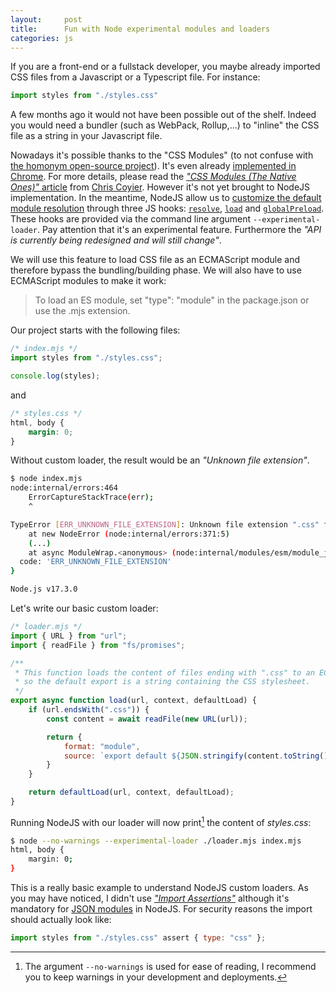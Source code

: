 ```yaml
---
layout:     post
title:      Fun with Node experimental modules and loaders
categories: js
---
```


If you are a front-end or a fullstack developer, you maybe already imported CSS files from a Javascript or a Typescript file. For instance:

```js
import styles from "./styles.css"
```

A few months ago it would not have been possible out of the shelf. Indeed you would need a bundler (such as WebPack, Rollup,...) to "inline" the CSS file as a string in your Javascript file.

Nowadays it's possible thanks to the "CSS Modules" (to not confuse with [the homonym open-source project](https://github.com/css-modules/css-modules)). It's even already [implemented in Chrome](https://chromestatus.com/feature/5948572598009856). For more details, please read the [_"CSS Modules (The Native Ones)"_ article](https://css-tricks.com/css-modules-the-native-ones/) from [Chris Coyier](https://css-tricks.com/author/chriscoyier/). However it's not yet brought to NodeJS implementation. In the meantime, NodeJS allow us to [customize the default module resolution](https://nodejs.org/api/esm.html#loaders) through three JS hooks: [`resolve`](https://nodejs.org/api/esm.html#resolvespecifier-context-defaultresolve), [`load`](https://nodejs.org/api/esm.html#loadurl-context-defaultload) and [`globalPreload`](https://nodejs.org/api/esm.html#globalpreload). These hooks are provided via the command line argument `--experimental-loader`. Pay attention that it's an experimental feature. Furthermore the _"API is currently being redesigned and will still change"_.

We will use this feature to load CSS file as an ECMAScript module and therefore bypass the bundling/building phase. We will also have to use ECMAScript modules to make it work:

> To load an ES module, set "type": "module" in the package.json or use the .mjs extension.

Our project starts with the following files:

```js
/* index.mjs */
import styles from "./styles.css";

console.log(styles);
```

and

```css
/* styles.css */
html, body {
    margin: 0;
}
```

Without custom loader, the result would be an _"Unknown file extension"_.

```bash
$ node index.mjs
node:internal/errors:464
    ErrorCaptureStackTrace(err);
    ^

TypeError [ERR_UNKNOWN_FILE_EXTENSION]: Unknown file extension ".css" for /(...)/styles.css
    at new NodeError (node:internal/errors:371:5)
    (...)
    at async ModuleWrap.<anonymous> (node:internal/modules/esm/module_job:81:21) {
  code: 'ERR_UNKNOWN_FILE_EXTENSION'
}

Node.js v17.3.0
```

Let's write our basic custom loader:

```js
/* loader.mjs */
import { URL } from "url";
import { readFile } from "fs/promises";

/**
 * This function loads the content of files ending with ".css" to an ECMAScript Module
 * so the default export is a string containing the CSS stylesheet.
 */     
export async function load(url, context, defaultLoad) {
    if (url.endsWith(".css")) {
        const content = await readFile(new URL(url));

        return {
            format: "module",
            source: `export default ${JSON.stringify(content.toString())};`,
        }
    }

    return defaultLoad(url, context, defaultLoad);
}
```

Running NodeJS with our loader will now print[^1] the content of _styles.css_:

```bash
$ node --no-warnings --experimental-loader ./loader.mjs index.mjs
html, body {
    margin: 0;
}
```

This is a really basic example to understand NodeJS custom loaders. As you may have noticed, I didn't use [_"Import Assertions"_](https://github.com/tc39/proposal-import-assertions) although it's mandatory for [JSON modules](https://nodejs.org/api/esm.html#json-modules) in NodeJS. For security reasons the import should actually look like:

```js
import styles from "./styles.css" assert { type: "css" };
```

[^1]: The argument `--no-warnings` is used for ease of reading, I recommend you to keep warnings in your development and deployments.

